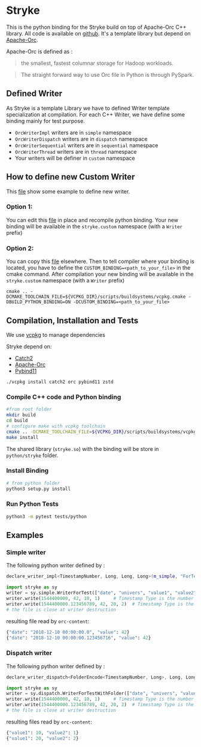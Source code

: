 # Stryke

This is the python binding for the Stryke build on top of Apache-Orc C++ library. All code is available on [github](https://github.com/edmBernard/Stryke). It's a template library but depend on [Apache-Orc](https://orc.apache.org/).

Apache-Orc is defined as :
> the smallest, fastest columnar storage for Hadoop workloads.

> The straight forward way to use Orc file in Python is through PySpark.

## Defined Writer

As Stryke is a template Library we have to defined Writer template specialization at compilation.
For each C++ Writer, we have define some binding mainly for test purpose.
* `OrcWriterImpl` writers are in `simple` namespace
* `OrcWriterDispatch` writers are in `dispatch` namespace
* `OrcWriterSequential` writers are in `sequential` namespace
* `OrcWriterThread` writers are in `thread` namespace
* Your writers will be definer in `custom` namespace

## How to define new Custom Writer

This [file](custom_binding_example.cpp) show some example to define new writer.

### Option 1:

You can edit this [file](custom_binding_example.cpp) in place and recompile python binding. Your new binding will be available in the `stryke.custom` namespace (with a `Writer` prefix)

### Option 2:

You can copy this [file](custom_binding_example.cpp) elsewhere. Then to tell compiler where your binding is located, you have to define the `CUSTOM_BINDING=<path_to_your_file>` in the cmake command. After compilation your new binding will be available in the `stryke.custom` namespace (with a `Writer` prefix)

```
cmake .. -DCMAKE_TOOLCHAIN_FILE=${VCPKG_DIR}/scripts/buildsystems/vcpkg.cmake -DBUILD_PYTHON_BINDING=ON -DCUSTOM_BINDING=<path_to_your_file>
```


## Compilation, Installation and Tests

We use [vcpkg](https://github.com/Microsoft/vcpkg) to manage dependencies

Stryke depend on:
* [Catch2](https://github.com/catchorg/Catch2)
* [Apache-Orc](https://orc.apache.org/)
* [Pybind11](https://github.com/pybind/pybind11)

```
./vcpkg install catch2 orc pybind11 zstd
```

### Compile C++ code and Python binding

```bash
#from root folder
mkdir build
cd build
# configure make with vcpkg toolchain
cmake .. -DCMAKE_TOOLCHAIN_FILE=${VCPKG_DIR}/scripts/buildsystems/vcpkg.cmake -DBUILD_PYTHON_BINDING=ON
make install
```

The shared library (`stryke.so`) with the binding will be store in `python/stryke` folder.

### Install Binding

```bash
# from python folder
python3 setup.py install
```

### Run Python Tests

```bash
python3 -m pytest tests/python
```


## Examples

### Simple writer

The following python writer defined by :
```cpp
declare_writer_impl<TimestampNumber, Long, Long, Long>(m_simple, "ForTest");
```

```python
import stryke as sy
writer = sy.simple.WriterForTest(["date", "univers", "value1", "value2"], "example.orc", sy.WriterOptions())
writer.write(1544400000, 42, 10, 1)     # Timestamp Type is the number of second since 1970.
writer.write(1544400000.123456789, 42, 20, 2)  # Timestamp Type is the number of second since 1970.
# the file is close at writer destruction
```

resulting file read by `orc-content`:
```python
{"date": "2018-12-10 00:00:00.0", "value": 42}
{"date": "2018-12-10 00:00:00.123456716", "value": 42}
```


### Dispatch writer

The following python writer defined by :
```cpp
declare_writer_dispatch<FolderEncode<TimestampNumber, Long>, Long, Long>(m_dispatch, "ForTestWithFolder");
```

```python
import stryke as sy
writer = sy.dispatch.WriterForTestWithFolder(["date", "univers", "value1", "value2"], "data", "example", sy.WriterOptions())
writer.write(1544400000, 42, 10, 1)     # Timestamp Type is the number of second since 1970.
writer.write(1544400000.123456789, 42, 20, 2)  # Timestamp Type is the number of second since 1970.
# the file is close at writer destruction
```

resulting files read by `orc-content`:
```python
{"value1": 10, "value2": 1}
{"value1": 20, "value2": 2}
```


